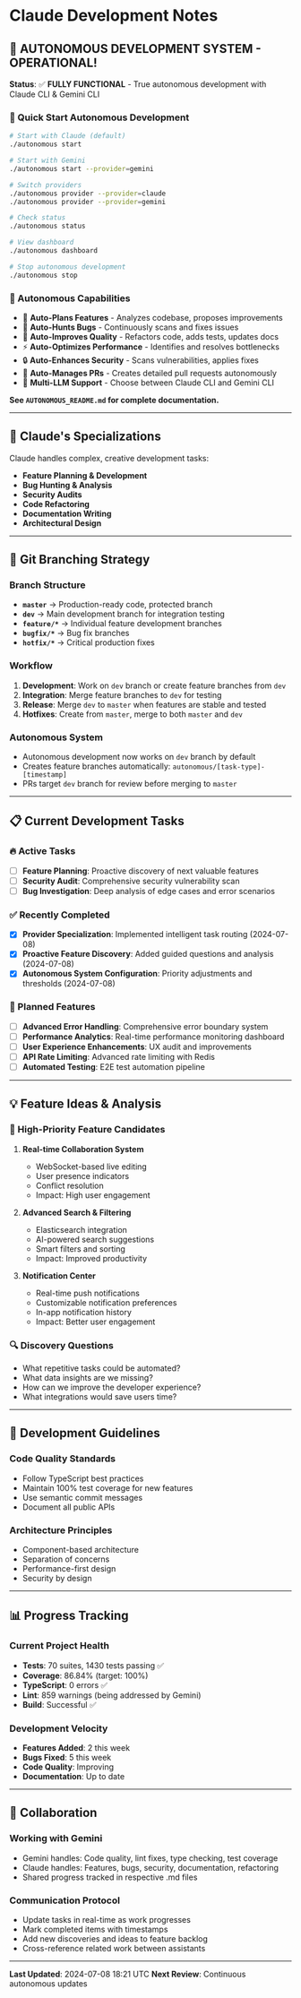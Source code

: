 # Claude Development Notes

## 🤖 AUTONOMOUS DEVELOPMENT SYSTEM - OPERATIONAL!

**Status**: ✅ **FULLY FUNCTIONAL** - True autonomous development with Claude CLI & Gemini CLI

### 🚀 Quick Start Autonomous Development
```bash
# Start with Claude (default)
./autonomous start

# Start with Gemini
./autonomous start --provider=gemini

# Switch providers
./autonomous provider --provider=claude
./autonomous provider --provider=gemini

# Check status
./autonomous status

# View dashboard
./autonomous dashboard

# Stop autonomous development
./autonomous stop
```

### 🎯 Autonomous Capabilities
- 🧠 **Auto-Plans Features** - Analyzes codebase, proposes improvements
- 🐛 **Auto-Hunts Bugs** - Continuously scans and fixes issues  
- 🔧 **Auto-Improves Quality** - Refactors code, adds tests, updates docs
- ⚡ **Auto-Optimizes Performance** - Identifies and resolves bottlenecks
- 🔒 **Auto-Enhances Security** - Scans vulnerabilities, applies fixes
- 🔀 **Auto-Manages PRs** - Creates detailed pull requests autonomously
- 🤖 **Multi-LLM Support** - Choose between Claude CLI and Gemini CLI

**See `AUTONOMOUS_README.md` for complete documentation.**

---

## 🎯 Claude's Specializations
Claude handles complex, creative development tasks:
- **Feature Planning & Development**
- **Bug Hunting & Analysis** 
- **Security Audits**
- **Code Refactoring**
- **Documentation Writing**
- **Architectural Design**

---

## 🌿 Git Branching Strategy

### Branch Structure
- **`master`** → Production-ready code, protected branch
- **`dev`** → Main development branch for integration testing
- **`feature/*`** → Individual feature development branches
- **`bugfix/*`** → Bug fix branches 
- **`hotfix/*`** → Critical production fixes

### Workflow
1. **Development**: Work on `dev` branch or create feature branches from `dev`
2. **Integration**: Merge feature branches to `dev` for testing
3. **Release**: Merge `dev` to `master` when features are stable and tested
4. **Hotfixes**: Create from `master`, merge to both `master` and `dev`

### Autonomous System
- Autonomous development now works on `dev` branch by default
- Creates feature branches automatically: `autonomous/[task-type]-[timestamp]`
- PRs target `dev` branch for review before merging to `master`

---

## 📋 Current Development Tasks

### 🔥 Active Tasks
- [ ] **Feature Planning**: Proactive discovery of next valuable features
- [ ] **Security Audit**: Comprehensive security vulnerability scan
- [ ] **Bug Investigation**: Deep analysis of edge cases and error scenarios

### ✅ Recently Completed
- [x] **Provider Specialization**: Implemented intelligent task routing (2024-07-08)
- [x] **Proactive Feature Discovery**: Added guided questions and analysis (2024-07-08)
- [x] **Autonomous System Configuration**: Priority adjustments and thresholds (2024-07-08)

### 📅 Planned Features
- [ ] **Advanced Error Handling**: Comprehensive error boundary system
- [ ] **Performance Analytics**: Real-time performance monitoring dashboard
- [ ] **User Experience Enhancements**: UX audit and improvements
- [ ] **API Rate Limiting**: Advanced rate limiting with Redis
- [ ] **Automated Testing**: E2E test automation pipeline

---

## 💡 Feature Ideas & Analysis

### 🎯 High-Priority Feature Candidates
1. **Real-time Collaboration System**
   - WebSocket-based live editing
   - User presence indicators
   - Conflict resolution
   - Impact: High user engagement

2. **Advanced Search & Filtering**
   - Elasticsearch integration
   - AI-powered search suggestions
   - Smart filters and sorting
   - Impact: Improved productivity

3. **Notification Center**
   - Real-time push notifications
   - Customizable notification preferences
   - In-app notification history
   - Impact: Better user engagement

### 🔍 Discovery Questions
- What repetitive tasks could be automated?
- What data insights are we missing?
- How can we improve the developer experience?
- What integrations would save users time?

---

## 🎨 Development Guidelines

### Code Quality Standards
- Follow TypeScript best practices
- Maintain 100% test coverage for new features
- Use semantic commit messages
- Document all public APIs

### Architecture Principles
- Component-based architecture
- Separation of concerns
- Performance-first design
- Security by design

---

## 📊 Progress Tracking

### Current Project Health
- **Tests**: 70 suites, 1430 tests passing ✅
- **Coverage**: 86.84% (target: 100%)
- **TypeScript**: 0 errors ✅
- **Lint**: 859 warnings (being addressed by Gemini)
- **Build**: Successful ✅

### Development Velocity
- **Features Added**: 2 this week
- **Bugs Fixed**: 5 this week  
- **Code Quality**: Improving
- **Documentation**: Up to date

---

## 🔗 Collaboration

### Working with Gemini
- Gemini handles: Code quality, lint fixes, type checking, test coverage
- Claude handles: Features, bugs, security, documentation, refactoring
- Shared progress tracked in respective .md files

### Communication Protocol
- Update tasks in real-time as work progresses
- Mark completed items with timestamps
- Add new discoveries and ideas to feature backlog
- Cross-reference related work between assistants

---

**Last Updated**: 2024-07-08 18:21 UTC
**Next Review**: Continuous autonomous updates